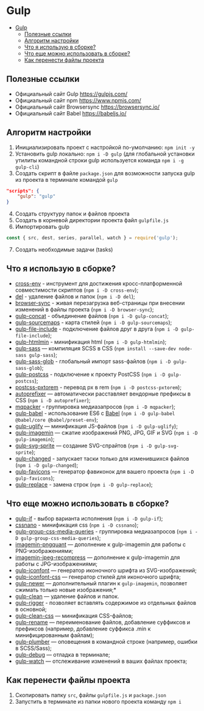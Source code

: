 # Gulp

- [Gulp](#gulp)
  - [Полезные ссылки](#полезные-ссылки)
  - [Алгоритм настройки](#алгоритм-настройки)
  - [Что я использую в сборке?](#что-я-использую-в-сборке)
  - [Что еще можно использовать в сборке?](#что-еще-можно-использовать-в-сборке)
  - [Как перенести файлы проекта](#как-перенести-файлы-проекта)

## Полезные ссылки
* Официальный сайт Gulp https://gulpjs.com/
* Официальный сайт npm https://www.npmjs.com/
* Официальный сайт Browsersync https://browsersync.io/
* Официальный сайт Babel https://babeljs.io/

## Алгоритм настройки
1. Инициализировать проект с настройкой по-умолчанию: `npm init -y`
2. Установить gulp локально: `npm i -D gulp`
   (для глобальной установки утилиты командной строки gulp используется команда `npm i -g gulp-cli`)
3. Создать скрипт в файле `package.json` для возможности запуска gulp из проекта в терминале командой `gulp`
```json
"scripts": {
    "gulp": "gulp"
}
```
4. Создать структуру папок и файлов проекта
5. Создать в корневой директории проекта файл `gulpfile.js`
6. Импортировать gulp
```javascript
const { src, dest, series, parallel, watch } = require('gulp');
```
7. Создать необходимые задачи (tasks)

## Что я использую в сборке?
* [cross-env](https://www.npmjs.com/package/cross-env) - инструмент для достижения кросс-платформенной совместимости скриптов (`npm i -D cross-env`);
* [del](https://www.npmjs.com/package/del) - удаление файлов и папок (`npm i -D del`);
* [browser-sync](https://browsersync.io/docs/gulp) - живая перезагрузка веб-страницы при внесении изменений в файлы проекта (`npm i -D browser-sync`);
* [gulp-concat](https://www.npmjs.com/package/gulp-concat) - объединение файлов (`npm i -D gulp-concat`);
* [gulp-sourcemaps](https://www.npmjs.com/package/gulp-sourcemaps) - карта стилей (`npm i -D gulp-sourcemaps`);
* [gulp-file-include](https://www.npmjs.com/package/gulp-file-include) - подключение файлов друг в друга (`npm i -D gulp-file-include`);
* [gulp-htmlmin](https://www.npmjs.com/package/gulp-htmlmin) - минификация html (`npm i -D gulp-htmlmin`);
* [gulp-sass](https://www.npmjs.com/package/gulp-sass) — компиляция SCSS в CSS (`npm install --save-dev node-sass gulp-sass`);
* [gulp-sass-glob](https://www.npmjs.com/package/gulp-sass-glob) - глобальный импорт sass-файлов (`npm i -D gulp-sass-glob`);
* [gulp-postcss](https://www.npmjs.com/package/gulp-postcss) - подключение к проекту PostCSS (`npm i -D gulp-postcss`);
* [postcss-pxtorem](https://www.npmjs.com/package/postcss-pxtorem) - перевод px в rem (`npm i -D postcss-pxtorem`);
* [autoprefixer](https://www.npmjs.com/package/autoprefixer) — автоматически расставляет вендорные префиксы в CSS (`npm i -D autoprefixer`);
* [mqpacker](https://www.npmjs.com/package/mqpacker) - группировка медиазапросов (`npm i -D mqpacker`);
* [gulp-babel](https://www.npmjs.com/package/gulp-babel) - использование ES6 с [Babel](https://babeljs.io/) (`npm i -D gulp-babel @babel/core @babel/preset-env`);
* [gulp-uglify](https://www.npmjs.com/package/gulp-uglify) — минификация JS-файлов (`npm i -D gulp-uglify`);
* [gulp-imagemin](https://www.npmjs.com/package/gulp-imagemin) — сжатие изображений PNG, JPG, GIF и SVG (`npm i -D gulp-imagemin`);
* [gulp-svg-sprite](https://www.npmjs.com/package/gulp-svg-sprite) — создание SVG-спрайтов (`npm i -D gulp-svg-sprite`);
* [gulp-changed](https://www.npmjs.com/package/gulp-changed) - запускает таски только для изменившихся файлов (`npm i -D gulp-changed`);
* [gulp-favicons](https://github.com/evilebottnawi/favicons) — генератор фавиконок для вашего проекта (`npm i -D gulp-favicons`);
* [gulp-replace](https://www.npmjs.com/package/gulp-replace) - замена строк (`npm i -D gulp-replace`);

## Что еще можно использовать в сборке?
* [gulp-if](https://www.npmjs.com/package/gulp-if) - выбор варианта исполнения (`npm i -D gulp-if`);
* [cssnano](https://www.npmjs.com/package/cssnano) - минификация css (`npm i -D cssnano`);
* [gulp-group-css-media-queries](https://www.npmjs.com/package/gulp-group-css-media-queries) - группировка медиазапросов (`npm i -D gulp-group-css-media-queries`);
* [imagemin-pngquant](https://www.npmjs.com/package/imagemin-pngquant) — дополнение к gulp-imagemin для работы с PNG-изображениями;
* [imagemin-jpeg-recompress](https://www.npmjs.com/package/imagemin-jpeg-recompress) — дополнение к gulp-imagemin для работы с JPG-изображениями;
* [gulp-iconfont](https://www.npmjs.com/package/gulp-iconfont) — генератор иконочного шрифта из SVG-изображений;
* [gulp-iconfont-css](https://www.npmjs.com/package/gulp-iconfont-css) — генератор стилей для иконочного шрифта;
* [gulp-newer](https://www.npmjs.com/package/gulp-newer) — дополнительный плагин к ```gulp-imagemin```, позволяет сжимать только новые изображения;*
* [gulp-clean](https://www.npmjs.com/package/gulp-clean) — удаление файлов и папок.
* [gulp-rigger](https://www.npmjs.com/package/gulp-rigger) - позволяет вставлять содержимое из отдельных файлов в основной;
* [gulp-clean-css](https://www.npmjs.com/package/gulp-clean-css) — минификация CSS-файлов;
* [gulp-rename](https://www.npmjs.com/package/gulp-rename) — переименование файлов, добавление суффиксов и префиксов (например, добавление суффикса .min к минифицированным файлам);
* [gulp-plumber](https://www.npmjs.com/package/gulp-plumber) — оповещения в командной строке (например, ошибки в SCSS/Sass);
* [gulp-debug](https://www.npmjs.com/package/gulp-debug) — отладка в терминале;
* [gulp-watch](https://www.npmjs.com/package/gulp-watch) — отслеживание изменений в ваших файлах проекта;
## Как перенести файлы проекта
1. Скопировать папку `src`, файлы `gulpfile.js` и `package.json`
2. Запустить в терминале из папки нового проекта команду `npm i`
